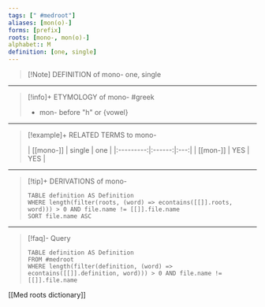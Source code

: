 ```yaml
---
tags: [" #medroot"]
aliases: [mon(o)-]
forms: [prefix]
roots: [mono-, mon(o)-]
alphabet:: M
definition: [one, single]
---
```

>[!Note] DEFINITION of mono-
>one, single
_____
>[!info]+ ETYMOLOGY of mono-
>#greek
>- mon- before "h" or {vowel}
_____
>[!example]+ RELATED TERMS to mono-
>
>| [[mono-]]  | single |  one  |
|:---------:|:------:|:---:|
| [[mon-]] |  YES   | YES    |
_____
>[!tip]+ DERIVATIONS of mono-
>```dataview
>TABLE definition AS Definition 
>WHERE length(filter(roots, (word) => econtains([[]].roots, word))) > 0 AND file.name != [[]].file.name
>SORT file.name ASC
>```
___
>[!faq]- Query
>```dataview
>TABLE definition AS Definition
>FROM #medroot
>WHERE length(filter(definition, (word) => econtains([[]].definition, word))) > 0 AND file.name != [[]].file.name
>```

[[Med roots dictionary]]